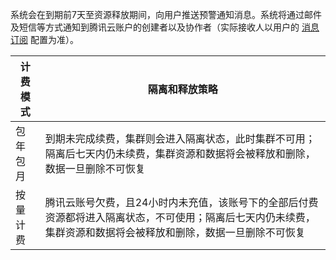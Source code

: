 系统会在到期前7天至资源释放期间，向用户推送预警通知消息。系统将通过邮件及短信等方式通知到腾讯云账户的创建者以及协作者（实际接收人以用户的 [消息订阅](https://console.cloud.tencent.com/message/user) 配置为准）。

| 计费模式 | 隔离和释放策略 | 
|---------|---------|
| 包年包月 | 到期未完成续费，集群则会进入隔离状态，此时集群不可用；隔离后七天内仍未续费，集群资源和数据将会被释放和删除，数据一旦删除不可恢复 |
| 按量计费	 | 腾讯云账号欠费，且24小时内未充值，该账号下的全部后付费资源都将进入隔离状态，不可使用；隔离后七天内仍未续费，集群资源和数据将会被释放和删除，数据一旦删除不可恢复 |


	

